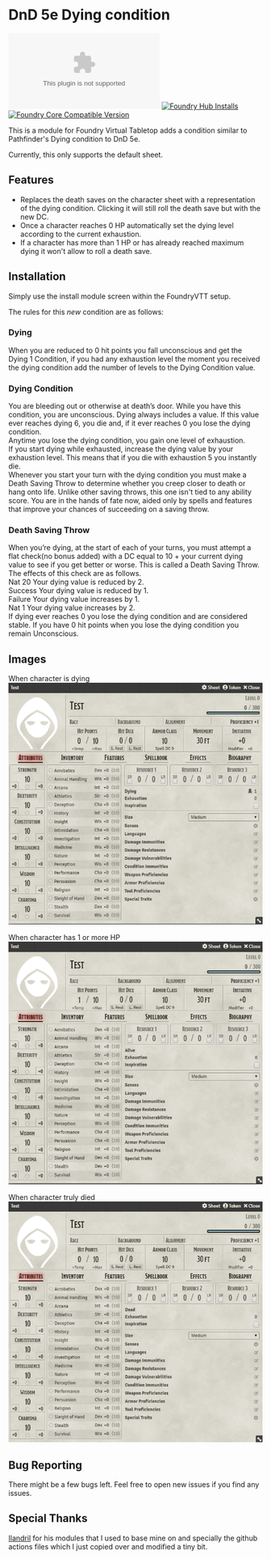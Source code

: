 # DnD 5e Dying condition
[![Latest Release Download Count](https://img.shields.io/github/downloads/amuxix/FoundryVTT-Dying/latest/module.zip?color=brightgreen&label=Downloads&link=https://github.com/Amuxix/FoundryVTT-Dying/releases)](https://github.com/Amuxix/FoundryVTT-Dying/releases)
[![Foundry Hub Installs](https://img.shields.io/badge/dynamic/json?color=brightgreen&label=Forge%20Installs&query=package.installs&url=http%3A%2F%2Fforge-vtt.com%2Fapi%2Fbazaar%2Fpackage%2Fdying-condition&suffix=%25)](https://www.foundryvtt-hub.com/package/dying-condition/)
[![Foundry Core Compatible Version](https://img.shields.io/badge/dynamic/json?color=brightgreen&label=Foundry%20Version&query=$.compatibleCoreVersion&url=https%3A%2F%2Fgithub.com%2FAmuxix%2FFoundryVTT-Dying%2Freleases%2Flatest%2Fdownload%2Fmodule.json)](https://foundryvtt.com/packages/dying-condition)

This is a module for Foundry Virtual Tabletop adds a condition similar to Pathfinder's Dying condition to DnD 5e.

Currently, this only supports the default sheet.


## Features
* Replaces the death saves on the character sheet with a representation of the dying condition.
  Clicking it will still roll the death save but with the new DC.
* Once a character reaches 0 HP automatically set the dying level according to the current exhaustion.
* If a character has more than 1 HP or has already reached maximum dying it won't allow to roll a death save.


## Installation
Simply use the install module screen within the FoundryVTT setup.

The rules for this *new* condition are as follows:

### Dying
When you are reduced to 0 hit points you fall unconscious and get the Dying 1 Condition, if you had any exhaustion level the moment you received the dying condition add the number of levels to the Dying Condition value.


### Dying Condition
You are bleeding out or otherwise at death’s door. While you have this condition, you are unconscious. Dying always includes a value. If this value ever reaches dying 6, you die and, if it ever reaches 0 you lose the dying condition.  
Anytime you lose the dying condition, you gain one level of exhaustion.  
If you start dying while exhausted, increase the dying value by your exhaustion level. This means that if you die with exhaustion 5 you instantly die.  
Whenever you start your turn with the dying condition you must make a Death Saving Throw to determine whether you creep closer to death or hang onto life. Unlike other saving throws, this one isn't tied to any ability score. You are in the hands of fate now, aided only by spells and features that improve your chances of succeeding on a saving throw.


### Death Saving Throw
When you’re dying, at the start of each of your turns, you must attempt a flat check(no bonus added) with a DC equal to 10 + your current dying value to see if you get better or worse. This is called a Death Saving Throw. The effects of this check are as follows.  
Nat 20 Your dying value is reduced by 2.  
Success Your dying value is reduced by 1.  
Failure Your dying value increases by 1.  
Nat 1 Your dying value increases by 2.  
If dying ever reaches 0 you lose the dying condition and are considered stable. If you have 0 hit points when you lose the dying condition you remain Unconscious.  

## Images
When character is dying  
![FoundryVTT-Dying](screenshots/Dying.png)

When character has 1 or more HP  
![FoundryVTT-Dying](screenshots/Alive.png)

When character truly died  
![FoundryVTT-Dying](screenshots/Dead.png)

## Bug Reporting
There might be a few bugs left. Feel free to open new issues if you find any issues.

## Special Thanks
[Ilandril](https://github.com/illandril) for his modules that I used to base mine on and specially the github actions files which I just copied over and modified a tiny bit.
